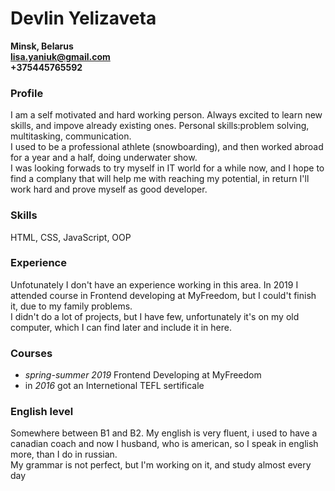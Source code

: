# Devlin Yelizaveta
**Minsk, Belarus** <br/>
**lisa.yaniuk@gmail.com** <br/>
**+375445765592** <br/>

### Profile ###
I am a self motivated and hard working person. Always excited to learn new skills, and impove already existing ones. Personal skills:problem solving, multitasking, communication.<br/>
I used to be a professional athlete (snowboarding), and then worked abroad for a year and a half, doing underwater show. <br/>
I was looking forwads to try myself in IT world for a while now, and I hope to find a complany that will help me with reaching my potential, in return I'll work hard and prove myself as good developer.

### Skills ###
HTML, CSS, JavaScript, OOP

### Experience ###
Unfotunately I don't have an experience working in this area. In 2019 I attended course in Frontend developing at MyFreedom, but I could't finish it, due to my family problems. <br/>
I didn't do a lot of projects, but I have few, unfortunately it's on my old computer, which I can find later and include it in here.

### Courses ###
- *spring-summer 2019* Frontend Developing at MyFreedom
- in *2016* got an Internetional TEFL sertificale

### English level ###
Somewhere between B1 and B2. My english is very fluent, i used to have a canadian coach and now I husband, who is american, so I speak in english more, than I do in russian. <br/>
My grammar is not perfect, but I'm working on it, and study almost every day
